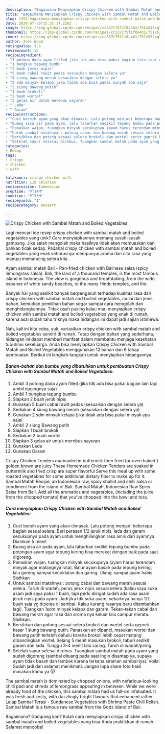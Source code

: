 ```yaml
---
description: "Bagaimana Menyiapkan Crispy Chicken with Sambal Matah and Boiled Vegetables yang Bisa Manjain Lidah"
title: "Bagaimana Menyiapkan Crispy Chicken with Sambal Matah and Boiled Vegetables yang Bisa Manjain Lidah"
slug: 1351-bagaimana-menyiapkan-crispy-chicken-with-sambal-matah-and-boiled-vegetables-yang-bisa-manjain-lidah
date: 2020-07-25T15:31:17.226Z
image: https://img-global.cpcdn.com/recipes/cc537c75f1f0a4b1/751x532cq70/crispy-chicken-with-sambal-matah-and-boiled-vegetables-foto-resep-utama.jpg
thumbnail: https://img-global.cpcdn.com/recipes/cc537c75f1f0a4b1/751x532cq70/crispy-chicken-with-sambal-matah-and-boiled-vegetables-foto-resep-utama.jpg
cover: https://img-global.cpcdn.com/recipes/cc537c75f1f0a4b1/751x532cq70/crispy-chicken-with-sambal-matah-and-boiled-vegetables-foto-resep-utama.jpg
author: Joel Wood
ratingvalue: 3.6
reviewcount: 12
recipeingredient:
- "3 potong dada ayam filled jika tdk ada bisa pakai bagian lain tapi ambil dagingnya saja"
- "1 bungkus tepung bumbu"
- "2 buah jeruk nipis"
- "5 buah cabai rawit pedas sesuaikan dengan selera ya"
- "4 siung bawang merah sesuaikan dengan selera ya"
- "2 sdm minyak kelapa jika tidak ada bisa pakai minyak apa saja"
- "2 siung Bawang putih"
- "1 buah brokoli"
- "2 buah wortel"
- "3 gelas air untuk merebus sayuran"
- " Lada"
- " Garam"
recipeinstructions:
- "Cuci bersih ayam yang akan dimasak. Lalu potong menjadi beberapa bagian sesuai selera. Beri perasan 1/2 jeruk nipis, lada dan garam secukupnya pada ayam untuk menghilangkan rasa amis dari ayamnya. Diamkan 5 menit"
- "Buang sisa air pada ayam, lalu taburkan sedikit tepung bumbu pada potongan ayam agar tepung kering bisa merekat dengan baik pada saat digoreng."
- "Panaskan wajan, tuangkan minyak secukupnya (ayam harus terendam minyak agar matangnya rata). Balur ayam basah pada tepung kering, lalu goreng sampai kecoklatan dan garing. Ulangi sampai ayam habis. Sisihkan"
- "Untuk sambal matahnya : potong cabai dan bawang merah sesuai selera. Taruh di wadah, peras jeruk nipis sesuai selera (kalau saya suka asam jadi saya pakai 1 buah, tapi perlu diingat sudah ada rasa asam jeruk nipis pada ayam. Jadi jika tdk suka asam, sebaiknya hanya 1/2 buah saja yg diperas di sambal. Kalau kurang rasanya baru ditambahkan lagi). Tuangkan 1sdm minyak kelapa dan garam. Tekan-tekan cabai dan bawang merah agar rasa dan aroma nya keluar lalu campur merata. Sisihkan."
- "Bersihkan dan potong sesuai selera brokoli dan wortel serta geprek kasar 1 siung bawang putih. Panaskan air dipanci, masukan wortel dan bawang putih terlebih dahulu karena brokoli lebih cepat matang dibandingkan wortel. Selang 5 menit masukan brokoli, taburi sedikit garam dan lada. Tunggu 3-4 menit lalu saring. Taruh di wadah/piring."
- "Setelah sayur selesai direbus. Tuangkan sambal matah pada ayam yang sudah digoreng (sambal dituang pada saat ingin disantap ya, supaya ayam tidak basah dan lembek karena terkena siraman sambalnya). Voila! Sudah jadi dan selamat menikmati. Jangan lupa share foto hasil masakan kamu ya 😻"
categories:
- Resep
tags:
- crispy
- chicken
- with

katakunci: crispy chicken with 
nutrition: 119 calories
recipecuisine: Indonesian
preptime: "PT14M"
cooktime: "PT33M"
recipeyield: "1"
recipecategory: Dessert

---
```



![Crispy Chicken with Sambal Matah and Boiled Vegetables](https://img-global.cpcdn.com/recipes/cc537c75f1f0a4b1/751x532cq70/crispy-chicken-with-sambal-matah-and-boiled-vegetables-foto-resep-utama.jpg)

Lagi mencari ide resep crispy chicken with sambal matah and boiled vegetables yang unik? Cara menyiapkannya memang susah-susah gampang. Jika salah mengolah maka hasilnya tidak akan memuaskan dan bahkan tidak sedap. Padahal crispy chicken with sambal matah and boiled vegetables yang enak seharusnya mempunyai aroma dan cita rasa yang mampu memancing selera kita.

Ayam sambal matah Bali - Pan-fried chicken with Balinese salsa (spicy lemongrass salsa). Bali, the land of a thousand temples, is the most famous island in Indonesia. The view is gorgeous and breathtaking, from the wide expanse of white sandy beaches, to the many Hindu temples, and the.

Banyak hal yang sedikit banyak berpengaruh terhadap kualitas rasa dari crispy chicken with sambal matah and boiled vegetables, mulai dari jenis bahan, kemudian pemilihan bahan segar sampai cara mengolah dan menghidangkannya. Tidak usah pusing kalau mau menyiapkan crispy chicken with sambal matah and boiled vegetables yang enak di rumah, karena asal sudah tahu triknya maka hidangan ini dapat jadi sajian istimewa.


Nah, kali ini kita coba, yuk, variasikan crispy chicken with sambal matah and boiled vegetables sendiri di rumah. Tetap dengan bahan yang sederhana, hidangan ini dapat memberi manfaat dalam membantu menjaga kesehatan tubuhmu sekeluarga. Anda bisa menyiapkan Crispy Chicken with Sambal Matah and Boiled Vegetables menggunakan 12 bahan dan 6 tahap pembuatan. Berikut ini langkah-langkah untuk menyiapkan hidangannya.

<!--inarticleads1-->

##### Bahan-bahan dan bumbu yang dibutuhkan untuk pembuatan Crispy Chicken with Sambal Matah and Boiled Vegetables:

1. Ambil 3 potong dada ayam filled (jika tdk ada bisa pakai bagian lain tapi ambil dagingnya saja)
1. Ambil 1 bungkus tepung bumbu
1. Siapkan 2 buah jeruk nipis
1. Gunakan 5 buah cabai rawit pedas (sesuaikan dengan selera ya)
1. Sediakan 4 siung bawang merah (sesuaikan dengan selera ya)
1. Gunakan 2 sdm minyak kelapa (jika tidak ada bisa pakai minyak apa saja)
1. Ambil 2 siung Bawang putih
1. Siapkan 1 buah brokoli
1. Sediakan 2 buah wortel
1. Siapkan 3 gelas air untuk merebus sayuran
1. Gunakan  Lada
1. Gunakan  Garam


Crispy Chicken Tenders marinaded in buttermilk then fried (or oven baked!) golden brown are juicy These Homemade Chicken Tenders are soaked in buttermilk and fried crisp are super flavorful Serve this meal up with some roasted vegetables for some additional dietary fiber to make up for it. Sambal Matah Recipe, an Indonesian raw, spicy shallot and chilli salsa or condiment from the island of Bali. Sambal Matah, Indonesian Raw Spicy Salsa from Bali. Add all the aromatics and vegetables, (including the juice from the chopped tomato) that you&#39;ve chopped into the bowl and toss. 

<!--inarticleads2-->

##### Cara menyiapkan Crispy Chicken with Sambal Matah and Boiled Vegetables:

1. Cuci bersih ayam yang akan dimasak. Lalu potong menjadi beberapa bagian sesuai selera. Beri perasan 1/2 jeruk nipis, lada dan garam secukupnya pada ayam untuk menghilangkan rasa amis dari ayamnya. Diamkan 5 menit
1. Buang sisa air pada ayam, lalu taburkan sedikit tepung bumbu pada potongan ayam agar tepung kering bisa merekat dengan baik pada saat digoreng.
1. Panaskan wajan, tuangkan minyak secukupnya (ayam harus terendam minyak agar matangnya rata). Balur ayam basah pada tepung kering, lalu goreng sampai kecoklatan dan garing. Ulangi sampai ayam habis. Sisihkan
1. Untuk sambal matahnya : potong cabai dan bawang merah sesuai selera. Taruh di wadah, peras jeruk nipis sesuai selera (kalau saya suka asam jadi saya pakai 1 buah, tapi perlu diingat sudah ada rasa asam jeruk nipis pada ayam. Jadi jika tdk suka asam, sebaiknya hanya 1/2 buah saja yg diperas di sambal. Kalau kurang rasanya baru ditambahkan lagi). Tuangkan 1sdm minyak kelapa dan garam. Tekan-tekan cabai dan bawang merah agar rasa dan aroma nya keluar lalu campur merata. Sisihkan.
1. Bersihkan dan potong sesuai selera brokoli dan wortel serta geprek kasar 1 siung bawang putih. Panaskan air dipanci, masukan wortel dan bawang putih terlebih dahulu karena brokoli lebih cepat matang dibandingkan wortel. Selang 5 menit masukan brokoli, taburi sedikit garam dan lada. Tunggu 3-4 menit lalu saring. Taruh di wadah/piring.
1. Setelah sayur selesai direbus. Tuangkan sambal matah pada ayam yang sudah digoreng (sambal dituang pada saat ingin disantap ya, supaya ayam tidak basah dan lembek karena terkena siraman sambalnya). Voila! Sudah jadi dan selamat menikmati. Jangan lupa share foto hasil masakan kamu ya 😻


The sambal matah is dominated by chopped onions, with nefarious-looking chilli padi and shreds of lemongrass appearing in between. While we were already fond of the chicken, this sambal matah had us full-on infatuated. It was fresh and zesty, with dazzlingly bright flavours that enhanced rather. Lalap Sambal Terasi - Sundanese Vegetables with Shrimp Paste Chili Relish. Sambal Matah is a famous raw sambal from the Gods island of Bali. 

Bagaimana? Gampang kan? Itulah cara menyiapkan crispy chicken with sambal matah and boiled vegetables yang bisa Anda praktikkan di rumah. Selamat mencoba!
